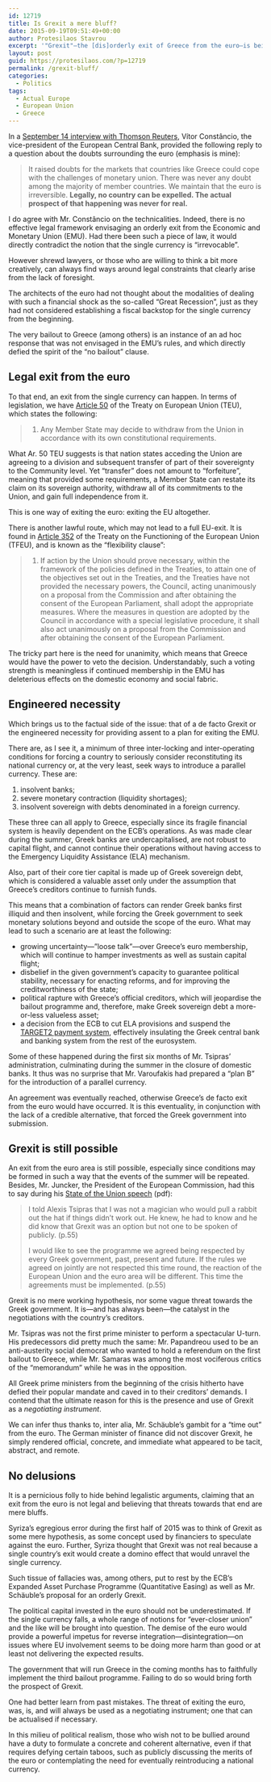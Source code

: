 ```yaml
---
id: 12719
title: Is Grexit a mere bluff?
date: 2015-09-19T09:51:49+00:00
author: Protesilaos Stavrou
excerpt: '"Grexit"—the [dis]orderly exit of Greece from the euro—is being used as a negotiating instrument. It is erroneous to perceive of it as a mere bluff, simply because no straightforward exit from the single currency is envisaged in EU law. There are legal and extra-legal ways to make Grexit happen. Any government not willing to submit to far-reaching demands from its creditors had better take this seriously and try to formulate an alternative.'
layout: post
guid: https://protesilaos.com/?p=12719
permalink: /grexit-bluff/
categories:
  - Politics
tags:
  - Actual Europe
  - European Union
  - Greece
---
```

In a <a href="https://www.ecb.europa.eu/press/inter/date/2015/html/sp150916.en.html" target="_blank">September 14 interview with Thomson Reuters</a>, Vítor Constâncio, the vice-president of the European Central Bank, provided the following reply to a question about the doubts surrounding the euro (emphasis is mine):

> It raised doubts for the markets that countries like Greece could cope with the challenges of monetary union. There was never any doubt among the majority of member countries. We maintain that the euro is irreversible. **Legally, no country can be expelled. The actual prospect of that happening was never for real.**

I do agree with Mr. Constâncio on the technicalities. Indeed, there is no effective legal framework envisaging an orderly exit from the Economic and Monetary Union (EMU). Had there been such a piece of law, it would directly contradict the notion that the single currency is &#8220;irrevocable&#8221;.

However shrewd lawyers, or those who are willing to think a bit more creatively, can always find ways around legal constraints that clearly arise from the lack of foresight.

The architects of the euro had not thought about the modalities of dealing with such a financial shock as the so-called &#8220;Great Recession&#8221;, just as they had not considered establishing a fiscal backstop for the single currency from the beginning.

The very bailout to Greece (among others) is an instance of an ad hoc response that was not envisaged in the EMU&#8217;s rules, and which directly defied the spirit of the &#8220;no bailout&#8221; clause.

## Legal exit from the euro

To that end, an exit from the single currency can happen. In terms of legislation, we have <a href="http://eur-lex.europa.eu/legal-content/EN/TXT/HTML/?uri=CELEX:12012M/TXT&from=EN" target="_blank">Article 50</a> of the Treaty on European Union (TEU), which states the following:

> 1. Any Member State may decide to withdraw from the Union in accordance with its own constitutional requirements.

What Ar. 50 TEU suggests is that nation states acceding the Union are agreeing to a division and subsequent transfer of part of their sovereignty to the Community level. Yet &#8220;transfer&#8221; does not amount to &#8220;forfeiture&#8221;, meaning that provided some requirements, a Member State can restate its claim on its sovereign authority, withdraw all of its commitments to the Union, and gain full independence from it.

This is one way of exiting the euro: exiting the EU altogether.

There is another lawful route, which may not lead to a full EU-exit. It is found in <a href="http://eur-lex.europa.eu/legal-content/EN/TXT/HTML/?uri=CELEX:12008E352&from=EN" target="_blank">Article 352</a> of the Treaty on the Functioning of the European Union (TFEU), and is known as the &#8220;flexibility clause&#8221;:

> 1. If action by the Union should prove necessary, within the framework of the policies defined in the Treaties, to attain one of the objectives set out in the Treaties, and the Treaties have not provided the necessary powers, the Council, acting unanimously on a proposal from the Commission and after obtaining the consent of the European Parliament, shall adopt the appropriate measures. Where the measures in question are adopted by the Council in accordance with a special legislative procedure, it shall also act unanimously on a proposal from the Commission and after obtaining the consent of the European Parliament.

The tricky part here is the need for unanimity, which means that Greece would have the power to veto the decision. Understandably, such a voting strength is meaningless if continued membership in the EMU has deleterious effects on the domestic economy and social fabric.

## Engineered necessity

Which brings us to the factual side of the issue: that of a de facto Grexit or the engineered necessity for providing assent to a plan for exiting the EMU.

There are, as I see it, a minimum of three inter-locking and inter-operating conditions for forcing a country to seriously consider reconstituting its national currency or, at the very least, seek ways to introduce a parallel currency. These are:

  1. insolvent banks;
  2. severe monetary contraction (liquidity shortages);
  3. insolvent sovereign with debts denominated in a foreign currency.

These three can all apply to Greece, especially since its fragile financial system is heavily dependent on the ECB&#8217;s operations. As was made clear during the summer, Greek banks are undercapitalised, are not robust to capital flight, and cannot continue their operations without having access to the Emergency Liquidity Assistance (ELA) mechanism.

Also, part of their core tier capital is made up of Greek sovereign debt, which is considered a valuable asset only under the assumption that Greece&#8217;s creditors continue to furnish funds.

This means that a combination of factors can render Greek banks first illiquid and then insolvent, while forcing the Greek government to seek monetary solutions beyond and outside the scope of the euro. What may lead to such a scenario are at least the following:

  * growing uncertainty—&#8221;loose talk&#8221;—over Greece&#8217;s euro membership, which will continue to hamper investments as well as sustain capital flight;
  * disbelief in the given government&#8217;s capacity to guarantee political stability, necessary for enacting reforms, and for improving the creditworthiness of the state;
  * political rapture with Greece&#8217;s official creditors, which will jeopardise the bailout programme and, therefore, make Greek sovereign debt a more-or-less valueless asset;
  * a decision from the ECB to cut ELA provisions and suspend the <a href="http://www.ecb.europa.eu/paym/t2/html/index.en.html" target="_blank">TARGET2 payment system</a>, effectively insulating the Greek central bank and banking system from the rest of the eurosystem.

Some of these happened during the first six months of Mr. Tsipras&#8217; administration, culminating during the summer in the closure of domestic banks. It thus was no surprise that Mr. Varoufakis had prepared a &#8220;plan B&#8221; for the introduction of a parallel currency.

An agreement was eventually reached, otherwise Greece&#8217;s de facto exit from the euro would have occurred. It is this eventuality, in conjunction with the lack of a credible alternative, that forced the Greek government into submission.

## Grexit is still possible

An exit from the euro area is still possible, especially since conditions may be formed in such a way that the events of the summer will be repeated. Besides, Mr. Juncker, the President of the European Commission, had this to say during his [State of the Union speech](http://ec.europa.eu/priorities/soteu/docs/state_of_the_union_2015_en.pdf) (pdf):

> I told Alexis Tsipras that I was not a magician who would pull a rabbit out the hat if things didn’t work out. He knew, he had to know and he did know that Grexit was an option but not one to be spoken of publicly. (p.55)
> 
> I would like to see the programme we agreed being respected by every Greek government, past, present and future. If the rules we agreed on jointly are not respected this time round, the reaction of the European Union and the euro area will be different. This time the agreements must be implemented. (p.55)

Grexit is no mere working hypothesis, nor some vague threat towards the Greek government. It is—and has always been—the catalyst in the negotiations with the country&#8217;s creditors.

Mr. Tsipras was not the first prime minister to perform a spectacular U-turn. His predecessors did pretty much the same: Mr. Papandreou used to be an anti-austerity social democrat who wanted to hold a referendum on the first bailout to Greece, while Mr. Samaras was among the most vociferous critics of the &#8220;memorandum&#8221; while he was in the opposition.

All Greek prime ministers from the beginning of the crisis hitherto have defied their popular mandate and caved in to their creditors&#8217; demands. I contend that the ultimate reason for this is the presence and use of Grexit as a _negotiating instrument_.

We can infer thus thanks to, inter alia, Mr. Schäuble&#8217;s gambit for a &#8220;time out&#8221; from the euro. The German minister of finance did not discover Grexit, he simply rendered official, concrete, and immediate what appeared to be tacit, abstract, and remote.

## No delusions

It is a pernicious folly to hide behind legalistic arguments, claiming that an exit from the euro is not legal and believing that threats towards that end are mere bluffs.

Syriza&#8217;s egregious error during the first half of 2015 was to think of Grexit as some mere hypothesis, as some concept used by financiers to speculate against the euro. Further, Syriza thought that Grexit was not real because a single country&#8217;s exit would create a domino effect that would unravel the single currency.

Such tissue of fallacies was, among others, put to rest by the ECB&#8217;s Expanded Asset Purchase Programme (Quantitative Easing) as well as Mr. Schäuble&#8217;s proposal for an orderly Grexit.

The political capital invested in the euro should not be underestimated. If the single currency falls, a whole range of notions for &#8220;ever-closer union&#8221; and the like will be brought into question. The demise of the euro would provide a powerful impetus for reverse integration—disintegration—on issues where EU involvement seems to be doing more harm than good or at least not delivering the expected results.

The government that will run Greece in the coming months has to faithfully implement the third bailout programme. Failing to do so would bring forth the prospect of Grexit.

One had better learn from past mistakes. The threat of exiting the euro, was, is, and will always be used as a negotiating instrument; one that can be actualised if necessary.

In this milieu of political realism, those who wish not to be bullied around have a duty to formulate a concrete and coherent alternative, even if that requires defying certain taboos, such as publicly discussing the merits of the euro or contemplating the need for eventually reintroducing a national currency.